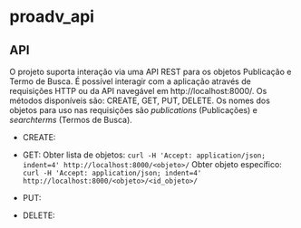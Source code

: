 # proadv_api

## API
O projeto suporta interação via uma API REST para os objetos Publicação e Termo de Busca. É possível interagir com a aplicação através de requisições HTTP ou da API navegável em http://localhost:8000/. Os métodos disponíveis são: CREATE, GET, PUT, DELETE. Os nomes dos objetos para uso nas requisições são *publications* (Publicações) e *searchterms* (Termos de Busca).

- CREATE:

- GET:
    Obter lista de objetos:
    ``curl -H 'Accept: application/json; indent=4' http://localhost:8000/<objeto>/``
    Obter objeto específico:
    ``curl -H 'Accept: application/json; indent=4' http://localhost:8000/<objeto>/<id_objeto>/``

- PUT:

- DELETE:

